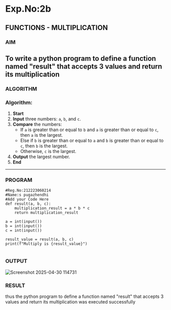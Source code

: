 # Exp.No:2b  
## FUNCTIONS - MULTIPLICATION

### AIM  
To write a python program to define a function named "result" that accepts 3  values and return its  multiplication
---

### ALGORITHM

### Algorithm:

1. **Start**
2. **Input** three numbers: `a`, `b`, and `c`.
3. **Compare** the numbers:
   - If `a` is greater than or equal to `b` and `a` is greater than or equal to `c`, then `a` is the largest.
   - Else if `b` is greater than or equal to `a` and `b` is greater than or equal to `c`, then `b` is the largest.
   - Otherwise, `c` is the largest.
4. **Output** the largest number.
5. **End**



---

### PROGRAM
```
#Reg.No:212223060214
#Name:s pugazhendhi
#Add your Code Here
def result(a, b, c):
    multiplication_result = a * b * c
    return multiplication_result

a = int(input())
b = int(input())
c = int(input())

result_value = result(a, b, c)
print(f"Multiply is {result_value}")


```
### OUTPUT
![Screenshot 2025-04-30 114731](https://github.com/user-attachments/assets/ceec4f0c-6cf3-44ac-ae12-426b46ad568c)


### RESULT
thus the python program to define a function named "result" that accepts 3  values and return its  multiplication was executed successfully
